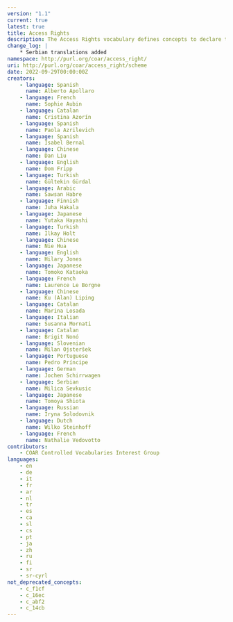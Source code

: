 ```yaml
---
version: "1.1"
current: true
latest: true
title: Access Rights
description: The Access Rights vocabulary defines concepts to declare the access status of a resource. Multilingual labels regard regional distinctions in language and term.
change_log: |
    * Serbian translations added
namespace: http://purl.org/coar/access_right/
uri: http://purl.org/coar/access_right/scheme
date: 2022-09-29T00:00:00Z
creators:
    - language: Spanish
      name: Alberto Apollaro
    - language: French
      name: Sophie Aubin
    - language: Catalan
      name: Cristina Azorín
    - language: Spanish
      name: Paola Azrilevich
    - language: Spanish
      name: Isabel Bernal
    - language: Chinese
      name: Dan Liu
    - language: English
      name: Dom Fripp
    - language: Turkish
      name: Gültekin Gürdal
    - language: Arabic
      name: Sawsan Habre
    - language: Finnish
      name: Juha Hakala
    - language: Japanese
      name: Yutaka Hayashi
    - language: Turkish
      name: Ilkay Holt
    - language: Chinese
      name: Nie Hua
    - language: English
      name: Hilary Jones
    - language: Japanese
      name: Tomoko Kataoka
    - language: French
      name: Laurence Le Borgne
    - language: Chinese
      name: Ku (Alan) Liping
    - language: Catalan
      name: Marina Losada
    - language: Italian
      name: Susanna Mornati
    - language: Catalan
      name: Brigit Nonó
    - language: Slovenian
      name: Milan Ojsteršek
    - language: Portuguese
      name: Pedro Príncipe
    - language: German
      name: Jochen Schirrwagen
    - language: Serbian
      name: Milica Sevkusic
    - language: Japanese
      name: Tomoya Shiota
    - language: Russian
      name: Iryna Solodovnik
    - language: Dutch
      name: Wilko Steinhoff
    - language: French
      name: Nathalie Vedovotto
contributors:
    - COAR Controlled Vocabularies Interest Group
languages:
    - en
    - de
    - it
    - fr
    - ar
    - nl
    - tr
    - es
    - ca
    - sl
    - cs
    - pt
    - ja
    - zh
    - ru
    - fi
    - sr
    - sr-cyrl
not_deprecated_concepts:
    - c_f1cf
    - c_16ec
    - c_abf2
    - c_14cb
---
```


